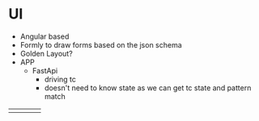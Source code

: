 # UI
- Angular based 
 - Formly to draw forms based on the json schema
 - Golden Layout?
- APP
    - FastApi
        - driving tc
        - doesn't need to know state as we can get tc state and pattern match


|  |  |  |  |
|--|--|--|--|
|  |  |  |  |
